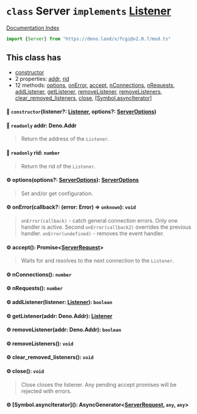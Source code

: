 # `class` Server `implements` [Listener](../interface.Listener/README.md)

[Documentation Index](../README.md)

```ts
import {Server} from "https://deno.land/x/fcgi@v2.0.7/mod.ts"
```

## This class has

- [constructor](#-constructorlistener-listener-options-serveroptions)
- 2 properties:
[addr](#-readonly-addr-denoaddr),
[rid](#-readonly-rid-number)
- 12 methods:
[options](#-optionsoptions-serveroptions-serveroptions),
[onError](#-onerrorcallback-error-error--unknown-void),
[accept](#-accept-promiseserverrequest),
[nConnections](#-nconnections-number),
[nRequests](#-nrequests-number),
[addListener](#-addlistenerlistener-listener-boolean),
[getListener](#-getlisteneraddr-denoaddr-listener),
[removeListener](#-removelisteneraddr-denoaddr-boolean),
[removeListeners](#-removelisteners-void),
[clear\_removed\_listeners](#-clear_removed_listeners-void),
[close](#-close-void),
[\[Symbol.asyncIterator\]](#-symbolasynciterator-asyncgeneratorserverrequest-any-any)


#### 🔧 `constructor`(listener?: [Listener](../interface.Listener/README.md), options?: [ServerOptions](../interface.ServerOptions/README.md))



#### 📄 `readonly` addr: Deno.Addr

> Return the address of the `Listener`.



#### 📄 `readonly` rid: `number`

> Return the rid of the `Listener`.



#### ⚙ options(options?: [ServerOptions](../interface.ServerOptions/README.md)): [ServerOptions](../interface.ServerOptions/README.md)

> Set and/or get configuration.



#### ⚙ onError(callback?: (error: Error) => `unknown`): `void`

> `onError(callback)` - catch general connection errors. Only one handler is active. Second `onError(callback2)` overrides the previous handler.
> `onError(undefined)` - removes the event handler.



#### ⚙ accept(): Promise\<[ServerRequest](../class.ServerRequest/README.md)>

> Waits for and resolves to the next connection to the `Listener`.



#### ⚙ nConnections(): `number`



#### ⚙ nRequests(): `number`



#### ⚙ addListener(listener: [Listener](../interface.Listener/README.md)): `boolean`



#### ⚙ getListener(addr: Deno.Addr): [Listener](../interface.Listener/README.md)



#### ⚙ removeListener(addr: Deno.Addr): `boolean`



#### ⚙ removeListeners(): `void`



#### ⚙ clear\_removed\_listeners(): `void`



#### ⚙ close(): `void`

> Close closes the listener. Any pending accept promises will be rejected with errors.



#### ⚙ \[Symbol.asyncIterator](): AsyncGenerator\<[ServerRequest](../class.ServerRequest/README.md), `any`, `any`>



